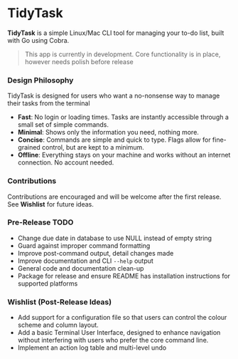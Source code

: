 # TidyTask

**TidyTask** is a simple Linux/Mac CLI tool for managing your to-do list, built with Go using Cobra.

> This app is currently in development. Core functionality is in place, however needs polish before release

### Design Philosophy
TidyTask is designed for users who want a no-nonsense way to manage their tasks from the terminal 

- **Fast**: No login or loading times. Tasks are instantly accessible through a small set of simple commands.
- **Minimal**: Shows only the information you need, nothing more. 
- **Concise**: Commands are simple and quick to type. Flags allow for fine-grained control, but are kept to a minimum.
- **Offline**: Everything stays on your machine and works without an internet connection. No account needed.

### Contributions
Contributions are encouraged and will be welcome after the first release. See **Wishlist** for future ideas.

### Pre-Release TODO
- Change due date in database to use NULL instead of empty string
- Guard against improper command formatting
- Improve post-command output, detail changes made
- Improve documentation and CLI `--help` output
- General code and documentation clean-up
- Package for release and ensure README has installation instructions for supported platforms

### Wishlist (Post-Release Ideas)
- Add support for a configuration file so that users can control the colour scheme and column layout.
- Add a basic Terminal User Interface, designed to enhance navigation without interfering with users who 
prefer the core command line.
- Implement an action log table and multi-level undo